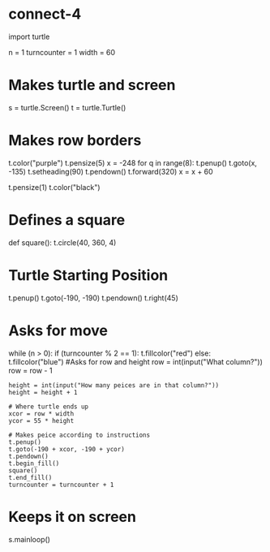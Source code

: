# connect-4
import turtle

n = 1
turncounter = 1
width = 60

# Makes turtle and screen
s = turtle.Screen()
t = turtle.Turtle()

# Makes row borders
t.color("purple")
t.pensize(5)
x = -248
for q in range(8):
    t.penup()
    t.goto(x, -135)
    t.setheading(90)
    t.pendown()
    t.forward(320)
    x = x + 60

t.pensize(1)
t.color("black")
# Defines a square
def square():
    t.circle(40, 360, 4)

# Turtle Starting Position
t.penup()
t.goto(-190, -190)
t.pendown()
t.right(45)

# Asks for move
while (n > 0):
    if (turncounter % 2 == 1):
        t.fillcolor("red")
    else:
        t.fillcolor("blue")
    #Asks for row and height
    row = int(input("What column?"))
    row = row - 1

    height = int(input("How many peices are in that column?"))
    height = height + 1

    # Where turtle ends up
    xcor = row * width
    ycor = 55 * height

    # Makes peice according to instructions
    t.penup()
    t.goto(-190 + xcor, -190 + ycor)
    t.pendown()
    t.begin_fill()
    square()
    t.end_fill()
    turncounter = turncounter + 1

# Keeps it on screen
s.mainloop()
